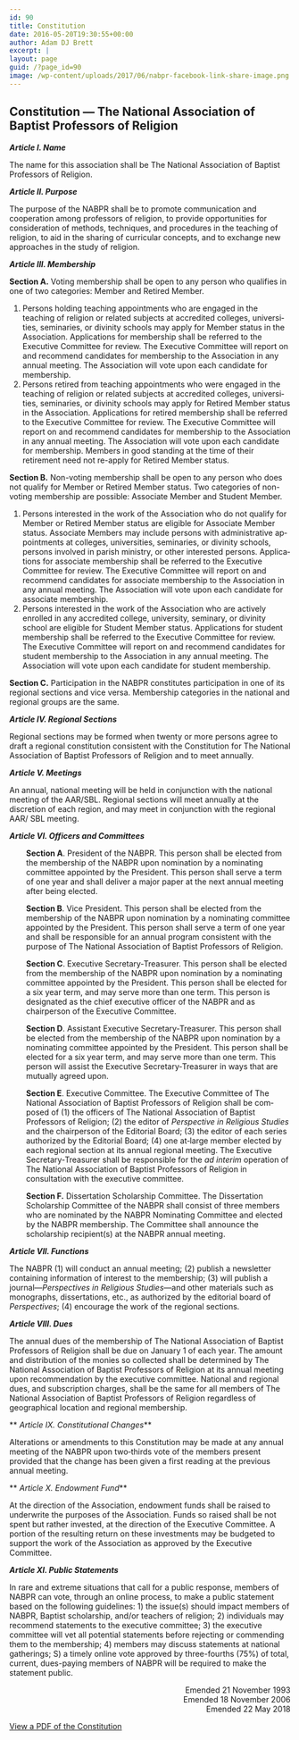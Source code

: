 ```yaml
---
id: 90
title: Constitution
date: 2016-05-20T19:30:55+00:00
author: Adam DJ Brett
excerpt: |
layout: page
guid: /?page_id=90
image: /wp-content/uploads/2017/06/nabpr-facebook-link-share-image.png
---
```

## Constitution — The National Association of Baptist Professors of Religion

<div>
  <p>
    <strong><em> Article I. Name</em></strong>
  </p>
  
  <p>
    The name for this association shall be The National Association of Baptist Professors of Religion.
  </p>
  
  <p>
    <strong><em> Article II. Purpose</em></strong>
  </p>
  
  <p>
    The purpose of the NABPR shall be to pro­mote communication and cooperation among professors of religion, to provide opportunities for consideration of methods, techniques, and procedures in the teaching of religion, to aid in the sharing of curricular concepts, and to exchange new approaches in the study of reli­gion.
  </p>
  
  <p>
    <strong><em> Article III. Membership</em></strong>
  </p>
  
  <p>
    <strong>Section A.</strong> Voting membership shall be open to any person who qualifies in one of two catego­ries: Member and Retired Member.
  </p>
  
  <ol>
    <li>
      Persons holding teaching appoint­ments who are engaged in the teaching of religion or related subjects at accredited colleg­es, universi­ties, seminaries, or divinity schools may apply for Member status in the Associa­tion. Applica­tions for membership shall be referred to the Executive Committee for re­view. The Execu­tive Committee will report on and recommend candidates for membership to the Association in any annual meeting. The Association will vote upon each candidate for membership.
    </li>
    <li>
      Persons retired from teaching appointments who were engaged in the teaching of religion or related subjects at accredited colleges, universi­ties, seminaries, or divinity schools may apply for Retired Member status in the Association. Applications for retired membership shall be referred to the Executive Committee for re­view. The Executive Commit­tee will report on and recommend candidates for membership to the Association in any annual meeting. The Association will vote upon each candidate for membership. Members in good standing at the time of their retirement need not re-apply for Retired Member status.
    </li>
  </ol>
  
  <p>
    <strong>Section B.</strong> Non-voting membership shall be open to any person who does not qualify for Member or Retired Member status. Two cate­gories of non-voting membership are possible: Associate Member and Student Mem­ber.
  </p>
  
  <ol>
    <li>
      Persons interested in the work of the Associ­ation who do not qualify for Member or Re­tired Member status are eligible for Associ­ate Member status. Associate Members may in­clude persons with administrative ap­pointments at colleges, universities, seminaries, or divinity schools, persons involved in parish ministry, or other interested persons. Applica­tions for associate membership shall be referred to the Executive Committee for review. The Execu­tive Committee will report on and recom­mend candidates for associate membership to the Association in any annual meeting. The Associ­ation will vote upon each candidate for associ­ate membership.
    </li>
    <li>
      Persons interested in the work of the Associ­ation who are actively enrolled in any accredit­ed college, university, seminary, or divinity school are eligible for Student Member status. Applications for student membership shall be referred to the Executive Committee for re­view. The Executive Committee will report on and recommend candidates for stu­dent member­ship to the Association in any annual meeting. The Association will vote upon each candidate for student membership.
    </li>
  </ol>
  
  <p>
    <strong>Section C.</strong> Participation in the NABPR consti­tutes participation in one of its regional sections and vice versa. Membership categories in the national and regional groups are the same.
  </p>
</div>

<div>
  <p>
    <strong><em> Article IV. Regional Sections</em></strong>
  </p>
  
  <p>
    Regional sections may be formed when twen­ty or more persons agree to draft a regional constitu­tion consistent with the Constitution for The National Association of Baptist Professors of Religion and to meet annually.
  </p>
  
  <p>
    <strong><em> Article V. Meetings</em></strong>
  </p>
  
  <p>
    An annual, national meeting will be held in conjunction with the national meeting of the AAR/SBL. Regional sections will meet annual­ly at the discretion of each region, and may meet in conjunction with the regional AAR/ SBL meeting.
  </p>
  
  <p>
    <strong><em> Article VI. Officers and Committees</em></strong>
  </p>
  
  <p style="padding-left: 30px;">
    <strong>Section A</strong>. President of the NABPR. This person shall be elected from the membership of the NABPR upon nomination by a nominating committee appointed by the President. This person shall serve a term of one year and shall deliver a major paper at the next annual meet­ing after being elected.
  </p>
  
  <p style="padding-left: 30px;">
    <strong>Section B</strong>. Vice President. This person shall be elected from the membership of the NABPR upon nomination by a nominating committee appointed by the President. This person shall serve a term of one year and shall be responsible for an annual program consistent with the purpose of The National Association of Baptist Professors of Religion.
  </p>
  
  <p style="padding-left: 30px;">
    <strong>Section C</strong>. Executive Secretary‑Treasurer. This person shall be elected from the member­ship of the NABPR upon nomination by a nominating committee appointed by the President. This person shall be elected for a six year term, and may serve more than one term. This person is designated as the chief executive officer of the NABPR and as chairperson of the Executive Committee.
  </p>
  
  <p style="padding-left: 30px;">
    <strong>Section D</strong>. Assistant Executive Secretary‑Tre­asurer. This person shall be elected from the membership of the NABPR upon nomination by a nominating committee appointed by the President. This person shall be elected for a six year term, and may serve more than one term. This person will assist the Executive Secretary‑Treasurer in ways that are mutually agreed upon.
  </p>
  
  <p style="padding-left: 30px;">
    <strong>Section E</strong>. Executive Committee. The Execu­tive Committee of The National Association of Baptist Professors of Religion shall be com­posed of (1) the officers of The National Asso­ci­ation of Baptist Professors of Religion; (2) the editor of <em>Perspective in Religious Studies</em> and the chairperson of the Editorial Board; (3) the editor of each series authorized by the Editorial Board; (4) one at‑large member elected by each regional section at its annual regional meeting. The Executive Secretary‑Trea­surer shall be responsible for the <em>ad interim</em> operation of The National Association of Baptist Professors of Religion in consultation with the executive committee.
  </p>
  
  <p style="padding-left: 30px;">
    <strong>Section F.</strong> Dissertation Scholarship Committee. The Dissertation Scholarship Committee of the NABPR shall consist of three members who are nominated by the NABPR Nominating Committee and elected by the NABPR membership. The Committee shall announce the scholarship recipient(s) at the NABPR annual meeting.
  </p>
  
  <p>
    <strong><em> Article VII. Functions</em></strong>
  </p>
  
  <p>
    The NABPR (1) will conduct an annual meeting; (2) publish a newsletter containing information of interest to the membership; (3) will publish a journal—<em>Perspectives in Religious Studies</em>—and other materials such as mono­graphs, dissertations, etc., as authorized by the editorial board of <em>Perspectives</em>; (4) encourage the work of the regional sections.
  </p>
  
  <p>
    <strong><em> Article VIII. Dues</em></strong>
  </p>
</div>

The annual dues of the membership of The National Association of Baptist Professors of Religion shall be due on January 1 of each year. The amount and distribution of the mon­ies so collected shall be determined by The National Association of Baptist Professors of Religion at its annual meeting upon recommen­dation by the executive committee. National and regional dues, and subscription charges, shall be the same for all members of The Na­tional Association of Baptist Professors of Religion regardless of geographical location and regional membership.

** _Article IX. Constitutional Changes_**

Alterations or amendments to this Constitution may be made at any annual meeting of the NABPR upon two‑thirds vote of the members present provided that the change has been given a first reading at the previous annual meeting.

** _Article X. Endowment Fund_**

At the direction of the Association, endow­ment funds shall be raised to underwrite the purposes of the Association. Funds so raised shall be not spent but rather invested, at the direction of the Executive Committee. A por­tion of the resulting return on these investments may be budgeted to support the work of the Association as approved by the Executive Committee.

**_Article XI. Public Statements_**

In rare and extreme situations that call for a public response, members of NABPR can vote, through an online process, to make a public statement based on the following guidelines: 1) the issue(s) should impact members of NABPR, Baptist scholarship, and/or teachers of religion; 2) individuals may recommend statements to the executive committee; 3) the executive committee will vet all potential statements before rejecting or commending them to the membership; 4) members may discuss statements at national gatherings; S) a timely online vote approved by three-fourths (75%) of total, current, dues-paying members of NABPR will be required to make the statement public.

<ul class="list-unstyled" style="text-align: right;">
  <li style="list-style-type: none;">
    Emended 21 November 1993
  </li>
  <li style="list-style-type: none;">
    Emended 18 November 2006
  </li>
  <li style="list-style-type: none;">
    Emended 22 May 2018
  </li>
</ul>

[View a PDF of the Constitution](/wp-content/uploads/2018/05/NABPRconstitution2018.pdf)